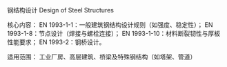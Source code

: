 钢结构设计​
Design of Steel Structures

核心内容​​：
​​EN 1993-1-1​​：一般建筑钢结构设计规则（如强度、稳定性）；
​​EN 1993-1-8​​：节点设计（焊接与螺栓连接）；
​​EN 1993-1-10​​：材料断裂韧性与厚板性能要求；
​​EN 1993-2​​：钢桥设计。

​​适用范围​​：
工业厂房、高层建筑、桥梁及特殊钢结构（如塔架、管道）